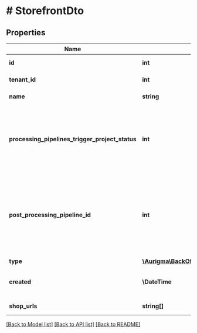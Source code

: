 # # StorefrontDto

## Properties

Name | Type | Description | Notes
------------ | ------------- | ------------- | -------------
**id** | **int** | Storefront identifier. | [optional]
**tenant_id** | **int** | Tenant identifier. | [optional]
**name** | **string** | Storefront name. | [optional]
**processing_pipelines_trigger_project_status** | **int** | Status of project that should become a trigger to start project items processing automatically. | [optional]
**post_processing_pipeline_id** | **int** | Identifier of pipeline that should be used for post-processing for projects when all project items are processed. | [optional]
**type** | [**\Aurigma\BackOffice\Model\StorefrontType**](StorefrontType.md) |  | [optional]
**created** | **\DateTime** | Storefront entity creation date and time. | [optional]
**shop_urls** | **string[]** | Connected shops URLs. | [optional]

[[Back to Model list]](../../README.md#models) [[Back to API list]](../../README.md#endpoints) [[Back to README]](../../README.md)
